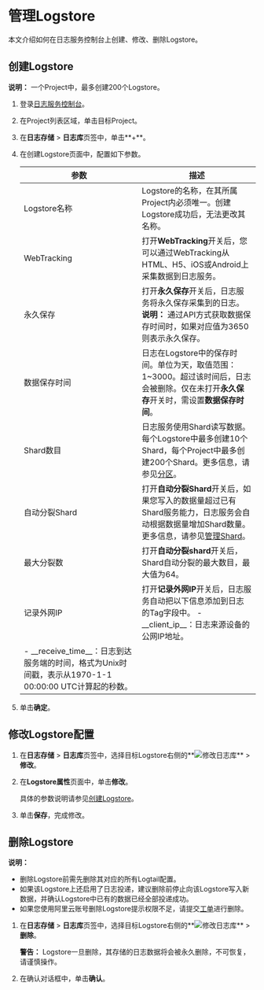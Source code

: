# 管理Logstore

本文介绍如何在日志服务控制台上创建、修改、删除Logstore。

## 创建Logstore

**说明：** 一个Project中，最多创建200个Logstore。

1.  登录[日志服务控制台](https://sls.console.aliyun.com)。

2.  在Project列表区域，单击目标Project。

3.  在**日志存储** \> **日志库**页签中，单击**+**。

4.  在创建Logstore页面中，配置如下参数。

    |参数|描述|
    |--|--|
    |Logstore名称|Logstore的名称，在其所属Project内必须唯一。创建Logstore成功后，无法更改其名称。|
    |WebTracking|打开**WebTracking**开关后，您可以通过WebTracking从HTML、H5、iOS或Android上采集数据到日志服务。|
    |永久保存|打开**永久保存**开关后，日志服务将永久保存采集到的日志。**说明：** 通过API方式获取数据保存时间时，如果对应值为3650则表示永久保存。 |
    |数据保存时间|日志在Logstore中的保存时间。单位为天，取值范围：1~3000。超过该时间后，日志会被删除。仅在未打开**永久保存**开关时，需设置**数据保存时间**。 |
    |Shard数目|日志服务使用Shard读写数据。每个Logstore中最多创建10个Shard，每个Project中最多创建200个Shard。更多信息，请参见[分区](/cn.zh-CN/产品简介/基本概念/分区.md)。|
    |自动分裂Shard|打开**自动分裂Shard**开关后，如果您写入的数据量超过已有Shard服务能力，日志服务会自动根据数据量增加Shard数量。更多信息，请参见[管理Shard](/cn.zh-CN/数据采集/准备工作/管理Shard.md)。|
    |最大分裂数|打开**自动分裂shard**开关后，Shard自动分裂的最大数目，最大值为64。|
    |记录外网IP|打开**记录外网IP**开关后，日志服务自动把以下信息添加到日志的Tag字段中。    -   \_\_client\_ip\_\_：日志来源设备的公网IP地址。
    -   \_\_receive\_time\_\_：日志到达服务端的时间，格式为Unix时间戳，表示从1970-1-1 00:00:00 UTC计算起的秒数。 |

5.  单击**确定**。


## 修改Logstore配置

1.  在**日志存储** \> **日志库**页签中，选择目标Logstore右侧的**![修改日志库](https://static-aliyun-doc.oss-accelerate.aliyuncs.com/assets/img/zh-CN/0478559951/p52318.png)** \> **修改**。

2.  在**Logstore属性**页面中，单击**修改**。

    具体的参数说明请参见[创建Logstore](#section_v52_2jx_ndb)。

3.  单击**保存**，完成修改。


## 删除Logstore

**说明：**

-   删除Logstore前需先删除其对应的所有Logtail配置。
-   如果该Logstore上还启用了日志投递，建议删除前停止向该Logstore写入新数据，并确认Logstore中已有的数据已经全部投递成功。
-   如果您使用阿里云账号删除Logstore提示权限不足，请提交[工单](https://selfservice.console.aliyun.com/ticket/category/sls/today)进行删除。

1.  在**日志存储** \> **日志库**页签中，选择目标Logstore右侧的**![修改日志库](https://static-aliyun-doc.oss-accelerate.aliyuncs.com/assets/img/zh-CN/0478559951/p52318.png)** \> **删除**。

    **警告：** Logstore一旦删除，其存储的日志数据将会被永久删除，不可恢复，请谨慎操作。

2.  在确认对话框中，单击**确认**。


